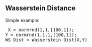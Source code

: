 ## Wasserstein Distance
Simple example:
<pre> X = normrnd(1,1,[100,1]);
Y = normrnd(1,1.1,[100,1]);
WS_Dist = Wasserstein_Dist(X,Y)
</pre>
